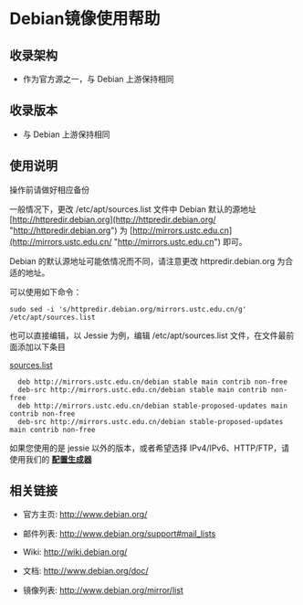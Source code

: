 ---
---

# Debian镜像使用帮助

## 收录架构

  + 作为官方源之一，与 Debian 上游保持相同

## 收录版本

  + 与 Debian 上游保持相同

## 使用说明

操作前请做好相应备份 

一般情况下，更改 /etc/apt/sources.list 文件中 Debian 默认的源地址 [http://httpredir.debian.org](http://httpredir.debian.org/ "http://httpredir.debian.org") 为 [http://mirrors.ustc.edu.cn](http://mirrors.ustc.edu.cn/ "http://mirrors.ustc.edu.cn") 即可。 

Debian 的默认源地址可能依情况而不同，请注意更改 httpredir.debian.org 为合适的地址。 

可以使用如下命令： 

    
    
    sudo sed -i 's/httpredir.debian.org/mirrors.ustc.edu.cn/g' /etc/apt/sources.list

也可以直接编辑，以 Jessie 为例，编辑 /etc/apt/sources.list 文件，在文件最前面添加以下条目 

[sources.list](/wiki/_export/code/mirrors/help/sources435f.list?codeblock=0 "下载片段")

    
    
    
      deb http://mirrors.ustc.edu.cn/debian stable main contrib non-free
      deb-src http://mirrors.ustc.edu.cn/debian stable main contrib non-free
      deb http://mirrors.ustc.edu.cn/debian stable-proposed-updates main contrib non-free
      deb-src http://mirrors.ustc.edu.cn/debian stable-proposed-updates main contrib non-free

如果您使用的是 jessie 以外的版本，或者希望选择 IPv4/IPv6、HTTP/FTP，请使用我们的 **[配置生成器](https://mirrors.ustc.edu.cn/repogen/ "https://mirrors.ustc.edu.cn/repogen/")**

## 相关链接

  + 官方主页: <http://www.debian.org/>   

  + 邮件列表: <http://www.debian.org/support#mail_lists>   

  + Wiki: <http://wiki.debian.org/>   

  + 文档: <http://www.debian.org/doc/>   

  + 镜像列表: <http://www.debian.org/mirror/list>   
